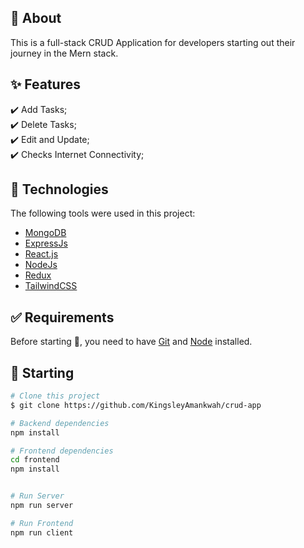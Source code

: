 ## :dart: About

This is a full-stack CRUD Application for developers starting out their journey in the Mern stack.

<!-- ## :rocket: [Demo]() -->

## :sparkles: Features

:heavy_check_mark: Add Tasks;\
:heavy_check_mark: Delete Tasks;\
:heavy_check_mark: Edit and Update;\
:heavy_check_mark: Checks Internet Connectivity;

## :rocket: Technologies

The following tools were used in this project:

- [MongoDB](https://www.mongodb.com/)
- [ExpressJs](https://expressjs.com/)
- [React.js](https://reactjs.org/)
- [NodeJs](https://nodejs.org/en/)
- [Redux](https://redux.js.org/)
- [TailwindCSS](https://tailwindcss.com)

## :white_check_mark: Requirements

Before starting :checkered_flag:, you need to have [Git](https://git-scm.com) and [Node](https://nodejs.org/en/) installed.

## :checkered_flag: Starting

```bash
# Clone this project
$ git clone https://github.com/KingsleyAmankwah/crud-app

# Backend dependencies
npm install

# Frontend dependencies
cd frontend
npm install


# Run Server
npm run server

# Run Frontend
npm run client
```
